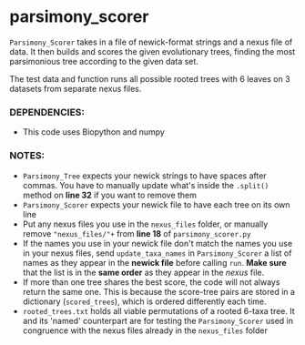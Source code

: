# parsimony_scorer

`Parsimony_Scorer` takes in a file of newick-format strings
and a nexus file of data. It then builds and scores the given evolutionary trees, finding the most parsimonious tree according to the given data set.

The test data and function runs all possible rooted trees with 6 leaves on 3 datasets from separate nexus files.

### DEPENDENCIES:

- This code uses Biopython and numpy

### NOTES:

- `Parsimony_Tree` expects your newick strings to have spaces after commas. You have to manually update what's inside the `.split()` method on **line 32** if you want to remove them
- `Parsimony_Scorer` expects your newick file to have each tree on its own line
- Put any nexus files you use in the `nexus_files` folder, or manually remove `"nexus_files/"+` from **line 18** of `parsimony_scorer.py`
-  If the names you use in your newick file don't match the names you use in your nexus files, send `update_taxa_names` in `Parsimony_Scorer` a list of names as they appear in the **newick file** before calling `run`. **Make sure** that the list is in the **same order** as they appear in the _nexus_ file.
- If more than one tree shares the best score, the code will not always return the same one. This is because the score-tree pairs are stored in a dictionary (`scored_trees`), which is ordered differently each time. 
- `rooted_trees.txt` holds all viable permutations of a rooted 6-taxa tree. It and its 'named' counterpart are for testing the `Parsimony_Scorer` used in congruence with the nexus files already in the `nexus_files` folder

